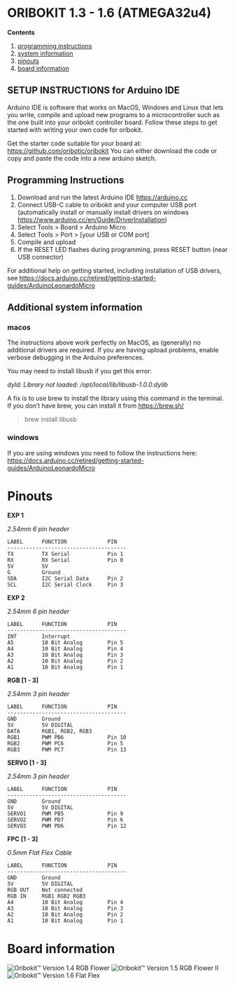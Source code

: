 # ORIBOKIT 1.3 - 1.6 (ATMEGA32u4)


**Contents** 

1. [programming instructions](#programming-instructions)
2. [system information](#additional-system-information)
3. [pinouts](#pinouts)
4. [board information](#board-information)

## SETUP INSTRUCTIONS for Arduino IDE

Arduino IDE is software that works on MacOS, Windows and Linux that lets you write, compile and upload new programs to a microcontroller such as the one built into your oribokit controller board. Follow these steps to get started with writing your own code for oribokit.

Get the starter code suitable for your board at:
https://github.com/oribotic/oribokit
You can either download the code or copy and paste the code into a new arduino sketch.
   
## Programming Instructions

1. Download and run the latest Arduino IDE https://arduino.cc
2. Connect USB-C cable to oribokit and your computer USB port (automatically install or manually install drivers on windows https://www.arduino.cc/en/Guide/DriverInstallation)
3. Select Tools > Board > Arduino Micro
4. Select Tools > Port > [your USB or COM port]
5. Compile and upload
6. If the RESET LED flashes during programming, press RESET button (near USB connector)

For additional help on getting started, including installation of USB drivers, see https://docs.arduino.cc/retired/getting-started-guides/ArduinoLeonardoMicro

## Additional system information

### macos 
The instructions above work perfectly on MacOS, as (generally) no additional drivers are required. 
If you are having upload problems, enable verbose debugging in the Arduino preferences.

You may need to install libusb if you get this error:

_dyld: Library not loaded: /opt/local/lib/libusb-1.0.0.dylib_

A fix is to use brew to install the library using this command in the terminal. If you don’t have brew, you can install it from https://brew.sh/

> brew install libusb

### windows
If you are using windows you need to follow the instructions here: 
https://docs.arduino.cc/retired/getting-started-guides/ArduinoLeonardoMicro


# Pinouts

**EXP 1**

*2.54mm 6 pin header*
```
LABEL      FUNCTION             PIN
--------------------------------------
TX         TX Serial            Pin 1
RX         RX Serial            Pin 0
5V         5V
G          Ground
SDA        I2C Serial Data      Pin 2
SCL        I2C Serial Clock     Pin 3
```

**EXP 2**

*2.54mm 6 pin header*
```
LABEL      FUNCTION             PIN
--------------------------------------
INT        Interrupt
A5         10 Bit Analog        Pin 5
A4         10 Bit Analog        Pin 4
A3         10 Bit Analog        Pin 3
A2         10 Bit Analog        Pin 2
A1         10 Bit Analog        Pin 1		
```

**RGB [1 - 3]**

*2.54mm 3 pin header*
```
LABEL      FUNCTION             PIN
--------------------------------------
GND        Ground  
5V         5V DIGITAL
DATA       RGB1, RGB2, RGB3
RGB1       PWM PB6              Pin 10
RGB2       PWM PC6              Pin 5
RGB3       PWM PC7              Pin 13
```                             

**SERVO [1 - 3]**

*2.54mm 3 pin header*           
```
LABEL      FUNCTION             PIN
--------------------------------------
GND        Ground               
5V         5V DIGITAL           
SERVO1     PWM PB5              Pin 9
SERVO2     PWM PD7              Pin 6
SERVO3     PWM PD6              Pin 12
```                             

**FPC [1 - 3]**

*0.5mm Flat Flex Cable*         

```
LABEL      FUNCTION             PIN
--------------------------------------
GND        Ground               
5V         5V DIGITAL           
RGB OUT    Not connected        
RGB IN     RGB1 RGB2 RGB3       
A4         10 Bit Analog        Pin 4
A3         10 Bit Analog        Pin 3
A2         10 Bit Analog        Pin 2
A1         10 Bit Analog        Pin 1
```

# Board information

![Oribokit™ Version 1.4 RGB Flower](https://github.com/oribotic/oribokit/blob/master/boards/oribokit-1.4@2x.jpg "Oribokit™ Version 1.4 RGB Flower")
![Oribokit™ Version 1.5 RGB Flower II](https://github.com/oribotic/oribokit/blob/master/boards/oribokit-1.5@2x.jpg "Oribokit™ Version 1.5 RGB Flower II")
![Oribokit™ Version 1.6 Flat Flex](https://github.com/oribotic/oribokit/blob/master/boards/oribokit-1.6@2x.jpg "Oribokit™ Version 1.6 Flat Flex")
